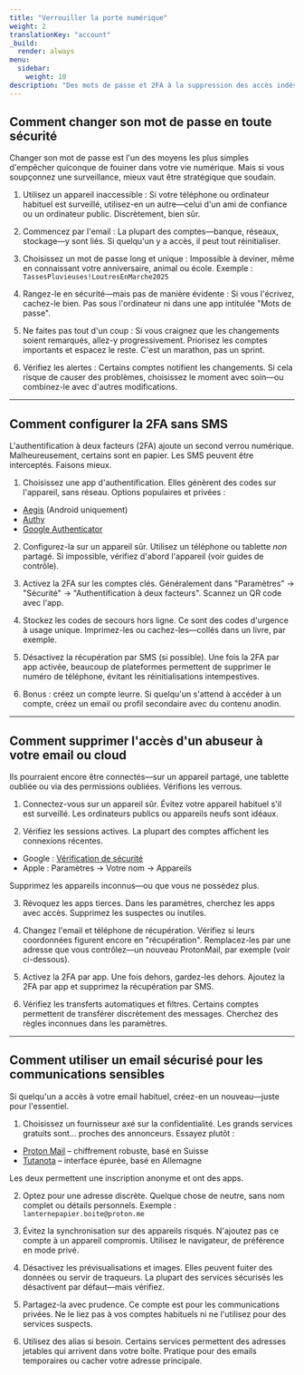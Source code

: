 ```yaml
---
title: "Verrouiller la porte numérique"
weight: 2
translationKey: "account"
_build:
  render: always
menu:
  sidebar:
    weight: 10
description: "Des mots de passe et 2FA à la suppression des accès indésirables, cette section explique comment reprendre le contrôle de vos comptes—discrètement, calmement, sans éveiller les soupçons. Que ce soit l'email, les réseaux sociaux ou la banque, tout commence ici."
---
```


## Comment changer son mot de passe en toute sécurité

Changer son mot de passe est l'un des moyens les plus simples d'empêcher quiconque de fouiner dans votre vie numérique. Mais si vous soupçonnez une surveillance, mieux vaut être stratégique que soudain.

1. Utilisez un appareil inaccessible : Si votre téléphone ou ordinateur habituel est surveillé, utilisez-en un autre—celui d'un ami de confiance ou un ordinateur public. Discrètement, bien sûr.

2. Commencez par l'email : La plupart des comptes—banque, réseaux, stockage—y sont liés. Si quelqu'un y a accès, il peut tout réinitialiser.

3. Choisissez un mot de passe long et unique : Impossible à deviner, même en connaissant votre anniversaire, animal ou école. Exemple : `TassesPluvieuses!LoutresEnMarche2025`

4. Rangez-le en sécurité—mais pas de manière évidente : Si vous l'écrivez, cachez-le bien. Pas sous l'ordinateur ni dans une app intitulée "Mots de passe".

5. Ne faites pas tout d'un coup : Si vous craignez que les changements soient remarqués, allez-y progressivement. Priorisez les comptes importants et espacez le reste. C'est un marathon, pas un sprint.

6. Vérifiez les alertes : Certains comptes notifient les changements. Si cela risque de causer des problèmes, choisissez le moment avec soin—ou combinez-le avec d'autres modifications.

---

## Comment configurer la 2FA sans SMS

L'authentification à deux facteurs (2FA) ajoute un second verrou numérique. Malheureusement, certains sont en papier. Les SMS peuvent être interceptés. Faisons mieux.

1. Choisissez une app d'authentification. Elles génèrent des codes sur l'appareil, sans réseau. Options populaires et privées :

* [Aegis](https://getaegis.app) (Android uniquement)
* [Authy](https://authy.com)
* [Google Authenticator](https://support.google.com/accounts/answer/1066447)

2. Configurez-la sur un appareil sûr. Utilisez un téléphone ou tablette *non* partagé. Si impossible, vérifiez d'abord l'appareil (voir guides de contrôle).

3. Activez la 2FA sur les comptes clés. Généralement dans "Paramètres" → "Sécurité" → "Authentification à deux facteurs". Scannez un QR code avec l'app.

4. Stockez les codes de secours hors ligne. Ce sont des codes d'urgence à usage unique. Imprimez-les ou cachez-les—collés dans un livre, par exemple.

5. Désactivez la récupération par SMS (si possible). Une fois la 2FA par app activée, beaucoup de plateformes permettent de supprimer le numéro de téléphone, évitant les réinitialisations intempestives.

6. Bonus : créez un compte leurre. Si quelqu'un s'attend à accéder à un compte, créez un email ou profil secondaire avec du contenu anodin.

---

## Comment supprimer l'accès d'un abuseur à votre email ou cloud

Ils pourraient encore être connectés—sur un appareil partagé, une tablette oubliée ou via des permissions oubliées. Vérifions les verrous.

1. Connectez-vous sur un appareil sûr. Évitez votre appareil habituel s'il est surveillé. Les ordinateurs publics ou appareils neufs sont idéaux.

2. Vérifiez les sessions actives. La plupart des comptes affichent les connexions récentes.

* Google : [Vérification de sécurité](https://myaccount.google.com/security-checkup)
* Apple : Paramètres → Votre nom → Appareils

Supprimez les appareils inconnus—ou que vous ne possédez plus.

3. Révoquez les apps tierces. Dans les paramètres, cherchez les apps avec accès. Supprimez les suspectes ou inutiles.

4. Changez l'email et téléphone de récupération. Vérifiez si leurs coordonnées figurent encore en "récupération". Remplacez-les par une adresse que vous contrôlez—un nouveau ProtonMail, par exemple (voir ci-dessous).

5. Activez la 2FA par app. Une fois dehors, gardez-les dehors. Ajoutez la 2FA par app et supprimez la récupération par SMS.

6. Vérifiez les transferts automatiques et filtres. Certains comptes permettent de transférer discrètement des messages. Cherchez des règles inconnues dans les paramètres.

---

## Comment utiliser un email sécurisé pour les communications sensibles

Si quelqu'un a accès à votre email habituel, créez-en un nouveau—juste pour l'essentiel.

1. Choisissez un fournisseur axé sur la confidentialité. Les grands services gratuits sont... proches des annonceurs. Essayez plutôt :

* [Proton Mail](https://proton.me) – chiffrement robuste, basé en Suisse
* [Tutanota](https://tutanota.com) – interface épurée, basé en Allemagne

Les deux permettent une inscription anonyme et ont des apps.

2. Optez pour une adresse discrète. Quelque chose de neutre, sans nom complet ou détails personnels. Exemple : `lanternepapier.boite@proton.me`

3. Évitez la synchronisation sur des appareils risqués. N'ajoutez pas ce compte à un appareil compromis. Utilisez le navigateur, de préférence en mode privé.

4. Désactivez les prévisualisations et images. Elles peuvent fuiter des données ou servir de traqueurs. La plupart des services sécurisés les désactivent par défaut—mais vérifiez.

5. Partagez-la avec prudence. Ce compte est pour les communications privées. Ne le liez pas à vos comptes habituels ni ne l'utilisez pour des services suspects.

6. Utilisez des alias si besoin. Certains services permettent des adresses jetables qui arrivent dans votre boîte. Pratique pour des emails temporaires ou cacher votre adresse principale.
